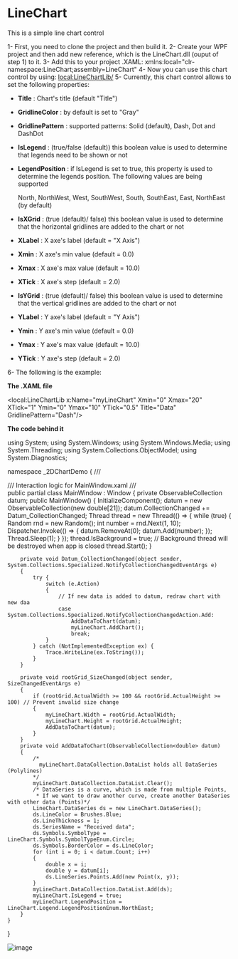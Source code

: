 # LineChart
This is a simple line chart control

1- First, you need to clone the project and then build it.
2- Create your WPF project and then add new reference, which is the LineChart.dll (ouput of step 1) to it.
3- Add this to your project .XAML: xmlns:local="clr-namespace:LineChart;assembly=LineChart"
4- Now you can use this chart control by using: <local:LineChartLib/>
5- Currently, this chart control allows to set the following properties:

+ **Title**            : Chart's title (default "Title")
+ **GridlineColor**    : by default is set to "Gray"
+ **GridlinePattern**  : supported patterns: Solid (default), Dash, Dot and DashDot
+ **IsLegend**         : (true/false (default)) this boolean value is used to determine that legends need to be shown or not
+ **LegendPosition**   : if IsLegend is set to true, this property is used to determine the legends position. The following values are being supported 
  
  North,
  NorthWest,
  West,
  SouthWest,
  South,
  SouthEast,
  East,
  NorthEast (by default)
  
+ **IsXGrid**          : (true (default)/ false) this boolean value is used to determine that the horizontal gridlines are added to the chart or not
+ **XLabel**           : X axe's label     (default = "X Axis")
+ **Xmin**             : X axe's min value (default = 0.0)
+ **Xmax**             : X axe's max value (default = 10.0)
+ **XTick**            : X axe's step      (default = 2.0)

+ **IsYGrid**          : (true (default)/ false) this boolean value is used to determine that the vertical gridlines are added to the chart or not
+ **YLabel**           : Y axe's label   (default = "Y Axis")
+ **Ymin**             : Y axe's min value (default = 0.0)
+ **Ymax**             : Y axe's max value (default = 10.0)
+ **YTick**            : Y axe's step     (default = 2.0)

6- The following is the example:

**The .XAML file**

<Window x:Class="_2DChartDemo.MainWindow"
        xmlns="http://schemas.microsoft.com/winfx/2006/xaml/presentation"
        xmlns:x="http://schemas.microsoft.com/winfx/2006/xaml"
        xmlns:local="clr-namespace:LineChart;assembly=LineChart"
        Title="Window1" Height="350" Width="400" MinHeight="200" MinWidth="200">
    <Grid x:Name="rootGrid" SizeChanged="rootGrid_SizeChanged">
        <local:LineChartLib x:Name="myLineChart" Xmin="0" Xmax="20"
            XTick="1" Ymin="0" Ymax="10" YTick="0.5"
            Title="Data" GridlinePattern="Dash"/>
    </Grid>
</Window>

**The code behind it**

using System;
using System.Windows;
using System.Windows.Media;
using System.Threading;
using System.Collections.ObjectModel;
using System.Diagnostics;

namespace _2DChartDemo
{
    /// <summary>
    /// Interaction logic for MainWindow.xaml
    /// </summary>
    public partial class MainWindow : Window
    {
        private ObservableCollection<double> datum;
        public MainWindow()
        {
            InitializeComponent();
            datum = new ObservableCollection<double>(new double[21]);
            datum.CollectionChanged += Datum_CollectionChanged;
            Thread thread = new Thread(() => {
                while (true)
                {
                    Random rnd = new Random();
                    int number = rnd.Next(1, 10);
                    Dispatcher.Invoke(() =>
                    {
                        datum.RemoveAt(0);
                        datum.Add(number);
                    });
                    Thread.Sleep(1);
                }
            });
            thread.IsBackground = true; // Background thread will be destroyed when app is closed
            thread.Start();
        }

        private void Datum_CollectionChanged(object sender, System.Collections.Specialized.NotifyCollectionChangedEventArgs e)
        {
            try {
                switch (e.Action)
                {
                    // If new data is added to datum, redraw chart with new daa
                    case System.Collections.Specialized.NotifyCollectionChangedAction.Add:
                        AddDataToChart(datum);
                        myLineChart.AddChart();
                        break;
                }
            } catch (NotImplementedException ex) {
                Trace.WriteLine(ex.ToString());
            }
        }

        private void rootGrid_SizeChanged(object sender, SizeChangedEventArgs e)
        {
            if (rootGrid.ActualWidth >= 100 && rootGrid.ActualHeight >= 100) // Prevent invalid size change
            {
                myLineChart.Width = rootGrid.ActualWidth;
                myLineChart.Height = rootGrid.ActualHeight;
                AddDataToChart(datum);
            }
        }
        private void AddDataToChart(ObservableCollection<double> datum)
        {
            /*
              myLineChart.DataCollection.DataList holds all DataSeries (Polylines)
            */
            myLineChart.DataCollection.DataList.Clear();
            /* DataSeries is a curve, which is made from multiple Points, 
             * If we want to draw another curve, create another DataSeries with other data (Points)*/
            LineChart.DataSeries ds = new LineChart.DataSeries(); 
            ds.LineColor = Brushes.Blue;
            ds.LineThickness = 1;
            ds.SeriesName = "Received data";
            ds.Symbols.SymbolType = LineChart.Symbols.SymbolTypeEnum.Circle;
            ds.Symbols.BorderColor = ds.LineColor;
            for (int i = 0; i < datum.Count; i++)
            {
                double x = i;
                double y = datum[i];
                ds.LineSeries.Points.Add(new Point(x, y));
            }
            myLineChart.DataCollection.DataList.Add(ds);
            myLineChart.IsLegend = true;
            myLineChart.LegendPosition = LineChart.Legend.LegendPositionEnum.NorthEast;
        }
    }
}
                                            
![image](https://user-images.githubusercontent.com/25689764/165888435-99895f0a-850e-41e8-97a9-3a28e8a7330f.png)                                            
